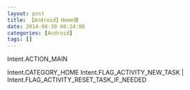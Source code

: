 ```yaml
---
layout: post
title: 【Android】Home键
date: 2014-08-30 00:24:00
categories: [Android]
tags: []
---
```

Intent.ACTION_MAIN

Intent.CATEGORY_HOME
Intent.FLAG_ACTIVITY_NEW_TASK | Intent.FLAG_ACTIVITY_RESET_TASK_IF_NEEDED

